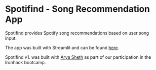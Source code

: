 # Spotifind - Song Recommendation App

Spotifind provides Spotify song recommendations based on user song input. 

The app was built with Streamlit and can be found [here](https://songrecommender.streamlit.app/).

Spotifind v1. was built with [Arya Sheth](https://github.com/aryasheth119/Song_recommender) as part of our participation in the Ironhack bootcamp.
